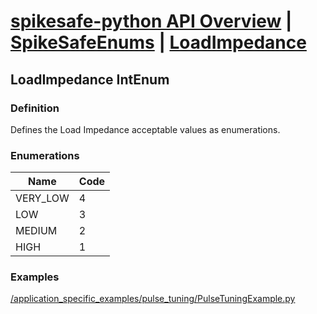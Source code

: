# [spikesafe-python API Overview](/spikesafe_python_lib_docs/README.md) | [SpikeSafeEnums](/spikesafe_python_lib_docs/SpikeSafeEnums/README.md) | [LoadImpedance](/spikesafe_python_lib_docs/SpikeSafeEnums/LoadImpedance/README.md)

## LoadImpedance IntEnum

### Definition
Defines the Load Impedance acceptable values as enumerations.

### Enumerations
| Name | Code |
| - | - |
| VERY_LOW | 4
| LOW | 3
| MEDIUM | 2
| HIGH | 1

### Examples
[/application_specific_examples/pulse_tuning/PulseTuningExample.py](/application_specific_examples/pulse_tuning/PulseTuningExample.py)